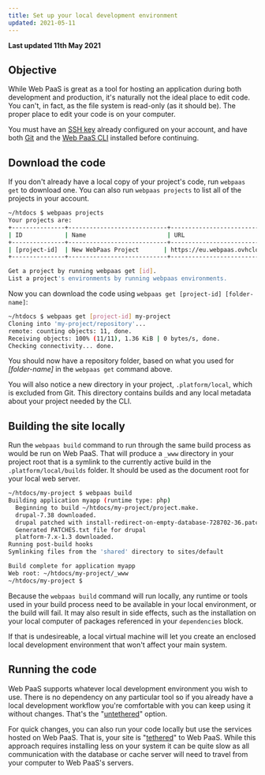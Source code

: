 ```yaml
---
title: Set up your local development environment
updated: 2021-05-11
---
```


**Last updated 11th May 2021**


## Objective  

While Web PaaS is great as a tool for hosting an application during both development and production, it's naturally not the ideal place to edit code.  You can't, in fact, as the file system is read-only (as it should be). The proper place to edit your code is on your computer.


You must have an [SSH key](/pages/web/web-paas/development-tools#ssh) already configured on your account, and have both [Git](/pages/web/web-paas/development-tools#git) and the [Web PaaS CLI](/pages/web/web-paas/development-cli) installed before continuing.

## Download the code

If you don't already have a local copy of your project's code, run `webpaas get` to download one. You can also run `webpaas projects` to list all of the projects in your account.

```bash
~/htdocs $ webpaas projects
Your projects are:
+---------------+----------------------------+------------------------------------------------+
| ID            | Name                       | URL                                            |
+---------------+----------------------------+------------------------------------------------+
| [project-id]  | New WebPaas Project       | https://eu.webpaas.ovhcloud.com/#/projects/[project-id] |
+---------------+----------------------------+------------------------------------------------+

Get a project by running webpaas get [id].
List a project's environments by running webpaas environments.
```

Now you can download the code using `webpaas get [project-id] [folder-name]`:

```bash
~/htdocs $ webpaas get [project-id] my-project
Cloning into 'my-project/repository'...
remote: counting objects: 11, done.
Receiving objects: 100% (11/11), 1.36 KiB | 0 bytes/s, done.
Checking connectivity... done.
```

You should now have a repository folder, based on what you used for *[folder-name]* in the `webpaas get` command above.

You will also notice a new directory in your project, `.platform/local`, which is excluded from Git.  This directory contains builds and any local metadata about your project needed by the CLI.

## Building the site locally

Run the `webpaas build` command to run through the same build process as would be run on Web PaaS.  That will produce a `_www` directory in your project root that is a symlink to the currently active build in the `.platform/local/builds` folder. It should be used as the document root for your local web server.

```bash
~/htdocs/my-project $ webpaas build
Building application myapp (runtime type: php)
  Beginning to build ~/htdocs/my-project/project.make.
  drupal-7.38 downloaded.
  drupal patched with install-redirect-on-empty-database-728702-36.patch.
  Generated PATCHES.txt file for drupal
  platform-7.x-1.3 downloaded.
Running post-build hooks
Symlinking files from the 'shared' directory to sites/default

Build complete for application myapp
Web root: ~/htdocs/my-project/_www
~/htdocs/my-project $
```

Because the `webpaas build` command will run locally, any runtime or tools used in your build process need to be available in your local environment, or the build will fail.  It may also result in side effects, such as the installation on your local computer of packages referenced in your `dependencies` block.

If that is undesireable, a local virtual machine will let you create an enclosed local development environment that won't affect your main system.

## Running the code

Web PaaS supports whatever local development environment you wish to use.  There is no dependency on any particular tool so if you already have a local development workflow you're comfortable with you can keep using it without changes.  That's the "[untethered](/pages/web/web-paas/development-local/untethered)" option.

For quick changes, you can also run your code locally but use the services hosted on Web PaaS.  That is, your site is "[tethered](/pages/web/web-paas/development-local/tethered)" to Web PaaS.  While this approach requires installing less on your system it can be quite slow as all communication with the database or cache server will need to travel from your computer to Web PaaS's servers.


